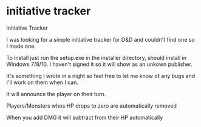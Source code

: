 # initiative tracker
Initiative Tracker

I was looking for a simple initiative tracker for D&D and couldn't find one so I made one.

To install just run the setup.exe in the installer directory, should install in Windows 7/8/10.  I haven't signed it so it will show as an unkown publisher.  

It's something I wrote in a night so feel free to let me know of any bugs and I'll work on them when I can.

It will announce the player on their turn.

Players/Monsters whos HP drops to zero are automatically removed

When you add DMG it will subtract from their HP automatically
